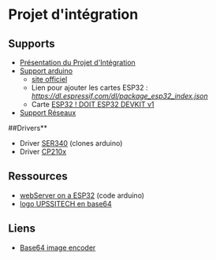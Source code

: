 # Projet d'intégration

## Supports
* [Présentation du Projet d'Intégration](https://github.com/truillet/upssitech/blob/master/CUPGE/L2/Projet/supports/Projet_Int%C3%A9gration.pdf)
* [Support arduino](https://github.com/truillet/upssitech/blob/master/CUPGE/L2/Projet/supports/arduino.pdf)
  * [site officiel](https://www.arduino.cc)
  * Lien pour ajouter les cartes ESP32 : *https://dl.espressif.com/dl/package_esp32_index.json*
  * Carte [ESP32 ! DOIT ESP32 DEVKIT v1](https://espacerm.com/webgen/esp32intro)
* [Support Réseaux](https://github.com/truillet/upssitech/blob/master/CUPGE/L2/Projet/supports/introduction_reseaux_2024.pdf)

##Drivers**
* Driver [SER340](https://sparks.gogo.co.nz/ch340.html) (clones arduino)
* Driver [CP210x](https://www.silabs.com/developers/usb-to-uart-bridge-vcp-drivers)


## Ressources
* [webServer on a ESP32](https://github.com/truillet/upssitech/blob/master/CUPGE/L2/Projet/code/webserver.zip) (code arduino)
 * [logo UPSSITECH en base64](https://github.com/truillet/upssitech/blob/master/CUPGE/L2/Projet/ressources/logoUpssitech250_png_base64.txt)

## Liens
* [Base64 image encoder](https://www.base64-image.de)
